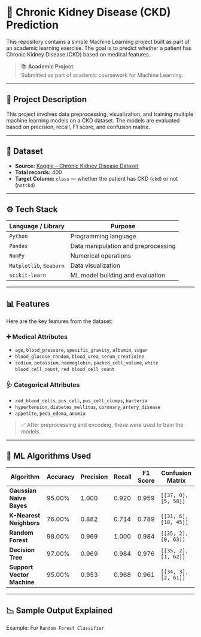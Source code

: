 # 🧠 Chronic Kidney Disease (CKD) Prediction

This repository contains a simple Machine Learning project built as part of an academic learning exercise. The goal is to predict whether a patient has Chronic Kidney Disease (CKD) based on medical features.

> 📚 **Academic Project**  
> Submitted as part of academic coursework for Machine Learning.

---

## 📌 Project Description

This project involves data preprocessing, visualization, and training multiple machine learning models on a CKD dataset. The models are evaluated based on precision, recall, F1 score, and confusion matrix.

---

## 📂 Dataset

- **Source:** [Kaggle – Chronic Kidney Disease Dataset](https://www.kaggle.com/datasets/mansoordaku/ckdisease)
- **Total records:** 400
- **Target Column:** `class` — whether the patient has CKD (`ckd`) or not (`notckd`)

---

## ⚙️ Tech Stack

| Language / Library       | Purpose                                      |
|--------------------------|----------------------------------------------|
| `Python`                 | Programming language                         |
| `Pandas`                 | Data manipulation and preprocessing          |
| `NumPy`                  | Numerical operations                         |
| `Matplotlib`, `Seaborn`  | Data visualization                           |
| `scikit-learn`           | ML model building and evaluation             |

---

## 📊 Features

Here are the key features from the dataset:

### ➕ Medical Attributes

- `age`, `blood_pressure`, `specific_gravity`, `albumin`, `sugar`
- `blood_glucose_random`, `blood_urea`, `serum_creatinine`
- `sodium`, `potassium`, `haemoglobin`, `packed_cell_volume`, `white blood_cell_count`, `red blood_cell_count`

### 🩺 Categorical Attributes

- `red_blood_cells`, `pus_cell`, `pus_cell_clumps`, `bacteria`
- `hypertension`, `diabetes_mellitus`, `coronary_artery_disease`
- `appetite`, `peda_edema`, `anomia`

> ✅ After preprocessing and encoding, these were used to train the models.

---

## 🤖 ML Algorithms Used

| Algorithm                 | Accuracy | Precision | Recall | F1 Score | Confusion Matrix     |
|--------------------------|----------|-----------|--------|----------|----------------------|
| **Gaussian Naive Bayes** | 95.00%   | 1.000     | 0.920  | 0.959    | `[[37, 0], [5, 58]]`  |
| **K-Nearest Neighbors**  | 76.00%   | 0.882     | 0.714  | 0.789    | `[[31, 6], [18, 45]]` |
| **Random Forest**        | 98.00%   | 0.969     | 1.000  | 0.984    | `[[35, 2], [0, 63]]`  |
| **Decision Tree**        | 97.00%   | 0.969     | 0.984  | 0.976    | `[[35, 2], [1, 62]]`  |
| **Support Vector Machine** | 95.00% | 0.953     | 0.968  | 0.961    | `[[34, 3], [2, 61]]`  |

---

## 📉 Sample Output Explained

Example: For `Random Forest Classifier`

